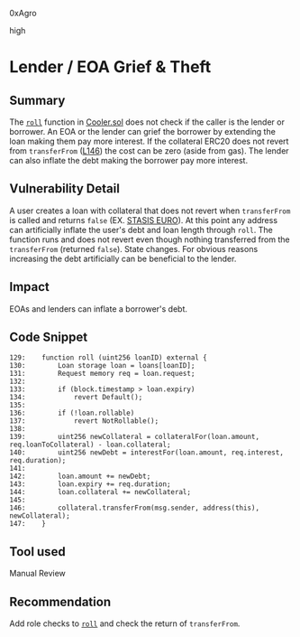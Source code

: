 0xAgro

high

# Lender / EOA Grief & Theft

## Summary

The [`roll`](https://github.com/sherlock-audit/2023-01-cooler/blob/main/src/Cooler.sol#L129) function in [Cooler.sol](https://github.com/sherlock-audit/2023-01-cooler/blob/main/src/Cooler.sol) does not check if the caller is the lender or borrower. An EOA or the lender can grief the borrower by extending the loan making them pay more interest. If the collateral ERC20 does not revert from `transferFrom` ([L146](https://github.com/sherlock-audit/2023-01-cooler/blob/main/src/Cooler.sol#L146)) the cost can be zero (aside from gas). The lender can also inflate the debt making the borrower pay more interest.

## Vulnerability Detail

A user creates a loan with collateral that does not revert when `transferFrom` is called and returns `false` (EX. [STASIS EURO](https://etherscan.io/address/0xdB25f211AB05b1c97D595516F45794528a807ad8#code)). At this point any address can artificially inflate the user's debt and loan length through `roll`. The function runs and does not revert even though nothing transferred from the `transferFrom` (returned `false`). State changes. For obvious reasons increasing the debt artificially can be beneficial to the lender.

## Impact

EOAs and lenders can inflate a borrower's debt.

## Code Snippet
```solidity
129:    function roll (uint256 loanID) external {
130:        Loan storage loan = loans[loanID];
131:        Request memory req = loan.request;
132:
133:        if (block.timestamp > loan.expiry) 
134:            revert Default();
135:
136:        if (!loan.rollable)
137:            revert NotRollable();
138:
139:        uint256 newCollateral = collateralFor(loan.amount, req.loanToCollateral) - loan.collateral;
140:        uint256 newDebt = interestFor(loan.amount, req.interest, req.duration);
141:
142:        loan.amount += newDebt;
143:        loan.expiry += req.duration;
144:        loan.collateral += newCollateral;
145:        
146:        collateral.transferFrom(msg.sender, address(this), newCollateral);
147:    }
```

## Tool used

Manual Review

## Recommendation

Add role checks to [`roll`](https://github.com/sherlock-audit/2023-01-cooler/blob/main/src/Cooler.sol#L129) and check the return of `transferFrom`.
